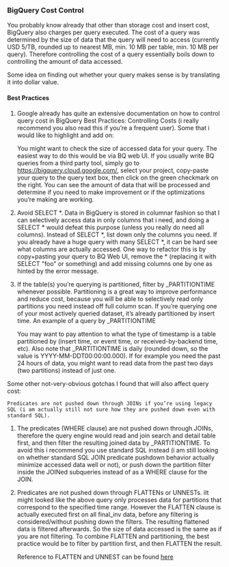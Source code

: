 ### BigQuery Cost Control

You probably know already that other than storage cost and insert cost, BigQuery also charges per query executed. The cost of a query was determined by the size of data that the query will need to access (currently USD 5/TB, rounded up to nearest MB, min. 10 MB per table, min. 10 MB per query). Therefore controlling the cost of a query essentially boils down to controlling the amount of data accessed.

Some idea on finding out whether your query makes sense is by translating it into dollar value.

#### Best Practices

1. Google already has quite an extensive documentation on how to control query cost in BigQuery Best Practices: Controlling Costs (i really recommend you also read this if you’re a frequent user). Some that i would like to highlight and add on:

    You might want to check the size of accessed data for your query. The easiest way to do this would be via BQ web UI.
    If you usually write BQ queries from a third party tool, simply go to https://bigquery.cloud.google.com/, select your project, copy-paste your query to the query text box, then click on the green checkmark on the right. You can see the amount of data that will be processed and determine if you need to make improvement or if the optimizations you’re making are working.

2. Avoid SELECT *. Data in BigQuery is stored in columnar fashion so that I can selectively access data in only columns that i need, and doing a SELECT * would defeat this purpose (unless you really do need all columns). 
Instead of SELECT *, list down only the columns you need. If you already have a huge query with many SELECT *, it can be hard see what columns are actually accessed.
One way to refactor this is by copy+pasting your query to BQ Web UI, remove the * (replacing it with SELECT "foo" or something) and add missing columns one by one as hinted by the error message.

3. If the table(s) you’re querying is partitioned, filter by _PARTITIONTIME whenever possible. 
Partitioning is a great way to improve performance and reduce cost, because you will be able to selectively read only partitions you need instead off full column scan. 
If you’re querying one of your most actively queried dataset, it’s already partitioned by insert time. An example of a query by _PARTITIONTIME

   You may want to pay attention to what the type of timestamp is a table partitioned by (insert time, or event time, or received-by-backend time, etc). Also note that _PARTITIONTIME is daily (rounded down, so the value is YYYY-MM-DDT00:00:00.000). If for example you need the past 24 hours of data, you might want to read data from the past two days (two partitions) instead of just one.

Some other not-very-obvious gotchas I found that will also affect query cost:

    Predicates are not pushed down through JOINs if you’re using legacy SQL (i am actually still not sure how they are pushed down even with standard SQL).

1. The predicates (WHERE clause) are not pushed down through JOINs,
therefore the query engine would read and join search and detail table first,
and then filter the resulting joined data by _PARTITIONTIME. 
To avoid this i recommend you use standard SQL instead 
(i am still looking on whether standard SQL JOIN predicate pushdown behavior actually minimize accessed data well or not), or push down the partition filter inside the JOINed subqueries instead of as a WHERE clause for the JOIN.
2. Predicates are not pushed down through FLATTENs or UNNESTs.
iIt might looked like the above query only processes data for partitions that correspond to the specified time range.
However the FLATTEN clause is actually executed first on all final_inv data,
before any filtering is considered/without pushing down the filters.
The resulting flattened data is filtered afterwards. So the size of data accessed is the same as if you are not filtering.
To combine FLATTEN and partitioning, the best practice would be to filter by partition first, and then FLATTEN the result.

    Reference to FLATTEN and UNNEST can be found [here](https://cloud.google.com/dataprep/docs/html/EXAMPLE---Flatten-and-Unnest-Transforms_57344993)

